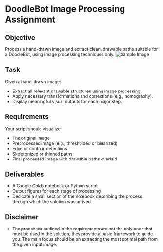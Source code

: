 # DoodleBot Image Processing Assignment

## Objective
Process a hand-drawn image and extract clean, drawable paths suitable for a DoodleBot, using image processing techniques only.
![Sample Image](images/sample-image.jpg)

## Task
Given a hand-drawn image:
- Extract all relevant drawable structures using image processing.
- Apply necessary transformations and corrections (e.g., homography).
- Display meaningful visual outputs for each major step.

## Requirements
Your script should visualize:
- The original image
- Preprocessed image (e.g., thresholded or binarized)
- Edge or contour detections
- Skeletonized or thinned paths
- Final processed image with drawable paths overlaid

## Deliverables
- A Google Colab notebook or Python script
- Output figures for each stage of processing
- Dedicate a small section of the notebook describing the process through which the solution was arrived

## Disclaimer
- The processes outlined in the requirements are not the only ones that must be used in the solution, they provide a basic framework to guide you. The main focus should be on extracting the most optimal path from the given input image.

